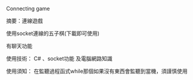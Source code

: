 Connecting game

摘要：連線遊戲

使用socket連線的五子棋(下載即可使用)

有聊天功能

使用技術：
C# 、socket功能 及電腦網路知識

使用須知：
在監聽過程函式while那個如果沒有東西會監聽到當機，須謹慎使用
